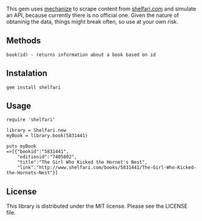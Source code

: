 This gem uses [mechanize](https://github.com/tenderlove/mechanize) to scrape content from [shelfari.com](http://www.shelfari.com) and simulate an API, because currently there is no official one. Given the nature of obtaninig the data, things might break often, so use at your own risk.

## Methods ##
	
	book(id) - returns information about a book based on id


## Instalation ##

	gem install shelfari

## Usage ##

	require 'shelfari'
	
	library = Shelfari.new
	myBook = library.book(5831441)

	puts myBook
	=>[{"bookid":"5831441",
	    "editionid":"7405802",
        "title":"The Girl Who Kicked the Hornet's Nest",
        "link":"http://www.shelfari.com/books/5831441/The-Girl-Who-Kicked-the-Hornets-Nest"}]

## License ##

This library is distributed under the MIT license.  Please see the LICENSE file.